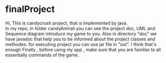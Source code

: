# finalProject
Hi, This is candycrush project, that is implemented by java.<br />
In my repo, in folder candyAmirali you can see the project doc, UML and Sequence diagram introduce my game to you.
Also in directory "doc" we have javadoc that help you to be informed about the project classes and methodes.
for executing project you can use jar file in "out".
I think that's enough
Finally , before using my app , make sure that you are familiar to all essentially commands of the game.
